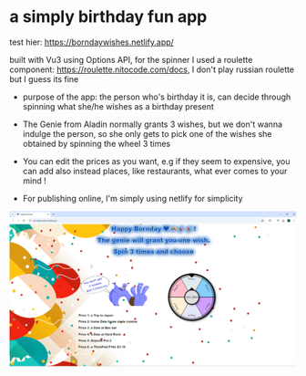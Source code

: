 # a simply birthday fun app

test hier: https://borndaywishes.netlify.app/

built with Vu3 using Options API,
for the spinner I used a roulette component: https://roulette.nitocode.com/docs,
I don't play russian roulette but I guess its fine

* purpose of the app: the person who's birthday it is,
can decide through spinning what she/he wishes as a birthday present

* The Genie from Aladin normally grants 3 wishes, but we don't wanna indulge
the person, so she only gets to pick one of the wishes she obtained by spinning the wheel 3 times

* You can edit the prices as you want, e.g if they seem to expensive, you can add also instead
places, like restaurants, what ever comes to your mind !

* For publishing online, I'm simply using netlify for simplicity

![alt text](app-gui.png)